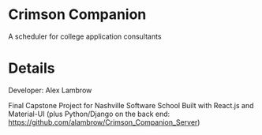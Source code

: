 # Crimson Companion
A scheduler for college application consultants

# Details
Developer: Alex Lambrow

Final Capstone Project for Nashville Software School
Built with React.js and Material-UI (plus Python/Django on the back end: https://github.com/alambrow/Crimson_Companion_Server)
